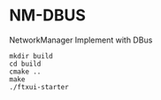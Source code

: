 # NM-DBUS
NetworkManager Implement with DBus

```
mkdir build
cd build
cmake ..
make 
./ftxui-starter
```
